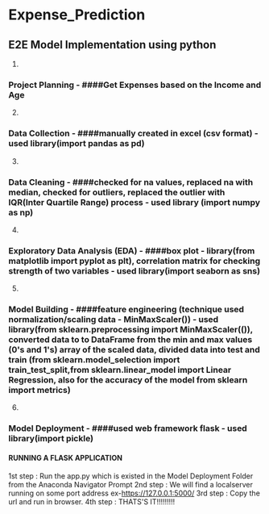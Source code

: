 # Expense_Prediction
## E2E Model Implementation using python
1)
### Project Planning - ####Get Expenses based on the Income and Age
2)
### Data Collection - ####manually created in excel (csv format) - used library(import pandas as pd)
3)
### Data Cleaning - ####checked for na values, replaced na with median, checked for outliers, replaced the outlier with IQR(Inter Quartile Range) process - used library (import numpy as np)
4)
### Exploratory Data Analysis (EDA) - ####box plot - library(from matplotlib import pyplot as plt), correlation matrix for checking strength of two variables - used library(import seaborn as sns)
5)
### Model Building - ####feature engineering (technique used normalization/scaling data - MinMaxScaler()) - used library(from sklearn.preprocessing import MinMaxScaler(()), converted data to to DataFrame from the min and max values (0's and 1's) array of the scaled data, divided data into test and train (from sklearn.model_selection import train_test_split,from sklearn.linear_model import Linear Regression, also for the accuracy of the model from sklearn import metrics)
6)
### Model Deployment - ####used web framework flask - used library(import pickle)

#### RUNNING A FLASK APPLICATION
1st step :  Run the app.py which is existed in the Model Deployment Folder from the Anaconda Navigator Prompt
2nd step :  We will find a localserver running on some port address ex-https://127.0.0.1:5000/
3rd step :  Copy the url and run in browser.
4th step :  THATS'S IT!!!!!!!!!
